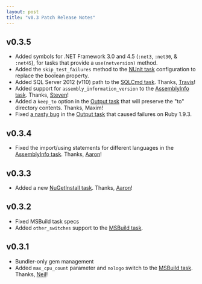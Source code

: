 ```yaml
---
layout: post
title: "v0.3 Patch Release Notes"
---
```


## v0.3.5

* Added symbols for .NET Framework 3.0 and 4.5 (`:net3`, `:net30`, & `:net45`), for tasks that provide a `use(netversion)` method.
* Added the `skip_test_failures` method to the [NUnit task][6] configuration to replace the boolean property.
* Added SQL Server 2012 (v110) path to the [SQLCmd task][10]. Thanks, [Travis][8]!
* Added support for `assembly_information_version` to the [AssemblyInfo task][5]. Thanks, [Steven][11]!
* Added a `keep_to` option in the [Output task][9] that will preserve the "to" directory contents. Thanks, Maxim!
* Fixed [a nasty bug][7] in the [Output task][9] that caused failures on Ruby 1.9.3.

## v0.3.4

* Fixed the import/using statements for different languages in the [AssemblyInfo task][5]. Thanks, [Aaron][4]!

## v0.3.3

* Added a new [NuGetInstall task][3]. Thanks, [Aaron][4]!

## v0.3.2

* Fixed MSBuild task specs
* Added `other_switches` support to the [MSBuild task][1].

## v0.3.1

* Bundler-only gem management
* Added `max_cpu_count` parameter and `nologo` switch to the [MSBuild task][1]. Thanks, [Neil][2]!

 [1]: https://github.com/Albacore/albacore/wiki/MSBuild-Task
 [2]: https://github.com/neilb14
 [3]: https://github.com/Albacore/albacore/wiki/NuGetInstall-Task
 [4]: https://github.com/Aaronontheweb
 [5]: https://github.com/Albacore/albacore/wiki/AssemblyInfo-Task
 [6]: https://github.com/Albacore/albacore/wiki/NUnit-Task
 [7]: https://github.com/Albacore/albacore/issues/27
 [8]: https://github.com/legomaster
 [9]: https://github.com/Albacore/albacore/wiki/Output-Task
 [10]: https://github.com/Albacore/albacore/wiki/SQLCmd-Task
 [11]: https://github.com/grumpydev
